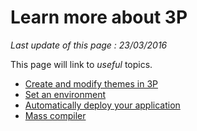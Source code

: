# Learn more about 3P #

*Last update of this page : 23/03/2016*

This page will link to *useful* topics.

- [Create and modify themes in 3P](#/custom-themes)
- [Set an environment](#/set_environment)
- [Automatically deploy your application](#/deployment)
- [Mass compiler](#/mass_compiler)
